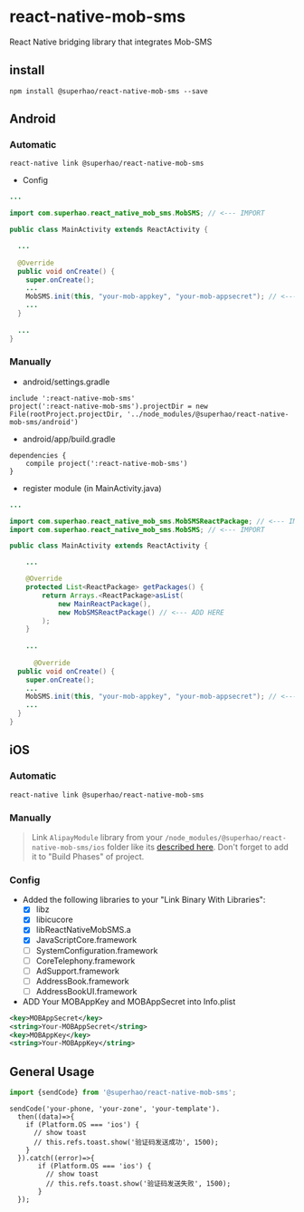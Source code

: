 # react-native-mob-sms

React Native bridging library that integrates Mob-SMS
## install

```
npm install @superhao/react-native-mob-sms --save
```

## Android

### Automatic

```
react-native link @superhao/react-native-mob-sms
```

* Config

```java
...

import com.superhao.react_native_mob_sms.MobSMS; // <--- IMPORT

public class MainActivity extends ReactActivity {

  ...
  
  @Override
  public void onCreate() {
    super.onCreate();
    ...
    MobSMS.init(this, "your-mob-appkey", "your-mob-appsecret"); // <--- ADD HERE
    ...
  }
  
  ...
}
```

### Manually

* android/settings.gradle

```
include ':react-native-mob-sms'
project(':react-native-mob-sms').projectDir = new File(rootProject.projectDir, '../node_modules/@superhao/react-native-mob-sms/android')
```

* android/app/build.gradle

```
dependencies {
    compile project(':react-native-mob-sms')
}
```

* register module (in MainActivity.java)

```java
...

import com.superhao.react_native_mob_sms.MobSMSReactPackage; // <--- IMPORT
import com.superhao.react_native_mob_sms.MobSMS; // <--- IMPORT

public class MainActivity extends ReactActivity {

    ...

    @Override
    protected List<ReactPackage> getPackages() {
        return Arrays.<ReactPackage>asList(
            new MainReactPackage(),
            new MobSMSReactPackage() // <--- ADD HERE
        );
    }
    
    ...
    
      @Override
  public void onCreate() {
    super.onCreate();
    ...
    MobSMS.init(this, "your-mob-appkey", "your-mob-appsecret"); // <--- ADD HERE
    ...
  }
}
```

## iOS

### Automatic

```
react-native link @superhao/react-native-mob-sms
```

### Manually

> Link `AlipayModule` library from your `/node_modules/@superhao/react-native-mob-sms/ios` folder like its [described here](http://facebook.github.io/react-native/docs/linking-libraries-ios.html). Don't forget to add it to "Build Phases" of project.

### Config

* Added the following libraries to your "Link Binary With Libraries":
  * [x] libz
  * [x] libicucore
  * [x] libReactNativeMobSMS.a
  * [x] JavaScriptCore.framework
  * [ ] SystemConfiguration.framework
  * [ ] CoreTelephony.framework
  * [ ] AdSupport.framework
  * [ ] AddressBook.framework
  * [ ] AddressBookUI.framework

* ADD Your MOBAppKey and MOBAppSecret into Info.plist

```xml
<key>MOBAppSecret</key>
<string>Your-MOBAppSecret</string>
<key>MOBAppKey</key>
<string>Your-MOBAppKey</string>
```

## General Usage

```javascript
import {sendCode} from '@superhao/react-native-mob-sms';


```

```
sendCode('your-phone, 'your-zone', 'your-template').
  then((data)=>{
    if (Platform.OS === 'ios') {
      // show toast
      // this.refs.toast.show('验证码发送成功', 1500);
    }
  }).catch((error)=>{
       if (Platform.OS === 'ios') {
         // show toast
         // this.refs.toast.show('验证码发送失败', 1500);
       }
  });

```
